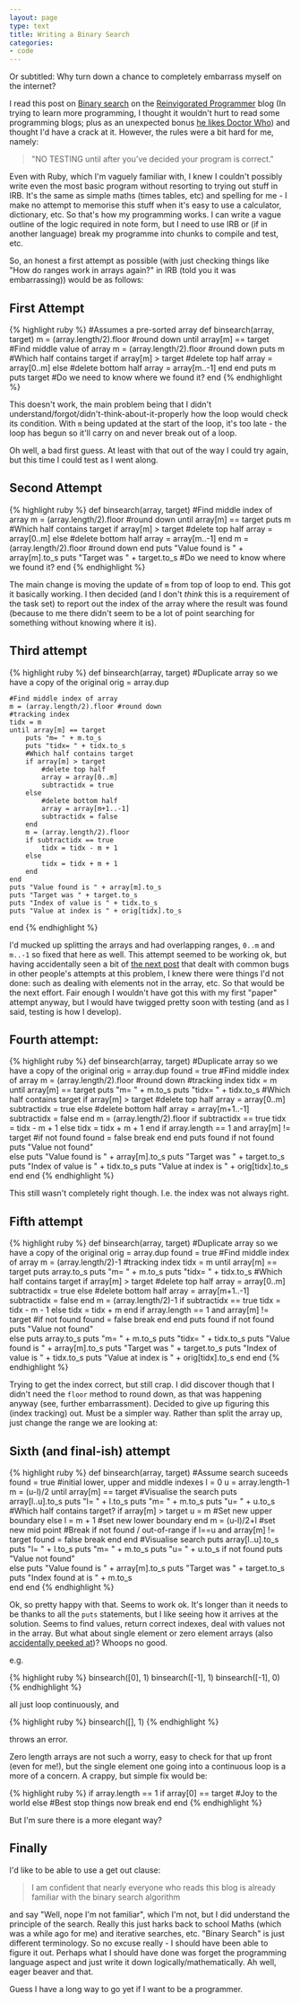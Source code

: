 ```yaml
---
layout: page
type: text
title: Writing a Binary Search
categories: 
- code
---
```

Or subtitled: Why turn down a chance to completely embarrass myself on the internet?

I read this post on [Binary search](http://reprog.wordpress.com/2010/04/19/are-you-one-of-the-10-percent/) on the [Reinvigorated Programmer](http://reprog.wordpress.com) blog (In trying to learn more programming, I thought it wouldn't hurt to read some programming blogs; plus as an unexpected bonus [he likes Doctor Who](http://reprog.wordpress.com/2010/04/17/victory-of-the-daleks-11th-doctor-episode-3/)) and thought I'd have a crack at it. However, the rules were a bit hard for me, namely:

> "NO TESTING until after you’ve decided your program is correct."

Even with Ruby, which I'm vaguely familiar with, I knew I couldn't possibly write even the most basic program without resorting to trying out stuff in IRB. It's the same as simple maths (times tables, etc) and spelling for me - I make no attempt to memorise this stuff when it's easy to use a calculator, dictionary, etc. So that's how my programming works. I can write a vague outline of the logic required in note form, but I need to use IRB or (if in another language) break my programme into chunks to compile and test, etc. 

So, an honest a first attempt as possible (with just checking things like "How do ranges work in arrays again?" in IRB (told you it was embarrassing)) would be as follows:

## First Attempt

{% highlight ruby %}
#Assumes a pre-sorted array
def binsearch(array, target)
	m = (array.length/2).floor #round down 
	until array[m] == target
		#Find middle value of array
		m = (array.length/2).floor #round down 
		puts m
		#Which half contains target
		if array[m] > target
			#delete top half
			array = array[0..m]
		else 
			#delete bottom half
			array = array[m..-1]
		end
	end
	puts m
	puts target
	#Do we need to know where we found it?
end
{% endhighlight %}

This doesn't work, the main problem being that I didn't understand/forgot/didn't-think-about-it-properly how the loop would check its condition. With `m` being updated at the start of the loop, it's too late - the loop has begun so it'll carry on and never break out of a loop.

Oh well, a bad first guess. At least with that out of the way I could try again, but this time I could test as I went along.

## Second Attempt

{% highlight ruby %}
def binsearch(array, target)
	#Find middle index of array
	m = (array.length/2).floor #round down
	until array[m] == target
		puts m
		#Which half contains target
		if array[m] > target
			#delete top half
			array = array[0..m]
		else 
			#delete bottom half
			array = array[m..-1]
		end
		m = (array.length/2).floor #round down 
	end
	puts "Value found is " + array[m].to_s
	puts "Target was " + target.to_s
	#Do we need to know where we found it?
end
{% endhighlight %}

The main change is moving the update of `m` from top of loop to end. This got it basically working. I then decided (and I don't *think* this is a requirement of the task set) to report out the index of the array where the result was found (because to me there didn't seem to be a lot of point searching for something without knowing where it is).

## Third attempt

{% highlight ruby %}
def binsearch(array, target)
	#Duplicate array so we have a copy of the original
	orig = array.dup

	#Find middle index of array
	m = (array.length/2).floor #round down
	#tracking index
	tidx = m
	until array[m] == target
		puts "m= " + m.to_s
		puts "tidx= " + tidx.to_s
		#Which half contains target
		if array[m] > target
			#delete top half
			array = array[0..m]
			subtractidx = true
		else 
			#delete bottom half
			array = array[m+1..-1]
			subtractidx = false
		end
		m = (array.length/2).floor 
		if subtractidx == true
			tidx = tidx - m + 1
		else
			tidx = tidx + m + 1
		end
	end
	puts "Value found is " + array[m].to_s
	puts "Target was " + target.to_s
	puts "Index of value is " + tidx.to_s
	puts "Value at index is " + orig[tidx].to_s
end
{% endhighlight %}

I'd mucked up splitting the arrays and had overlapping ranges, `0..m` and `m..-1` so fixed that here as well. This attempt seemed to be working ok, but having accidentally seen a bit of [the next post](http://reprog.wordpress.com/2010/04/21/binary-search-redux-part-1/) that dealt with common bugs in other people's attempts at this problem, I knew there were things I'd not done: such as dealing with elements not in the array, etc. So that would be the next effort. Fair enough I wouldn't have got this with my first "paper" attempt anyway, but I would have twigged pretty soon with testing (and as I said, testing is how I develop).

## Fourth attempt:

{% highlight ruby %}
def binsearch(array, target)
	#Duplicate array so we have a copy of the original
	orig = array.dup
	found = true
	#Find middle index of array
	m = (array.length/2).floor #round down
	#tracking index
	tidx = m
	until array[m] == target
		puts "m= " + m.to_s
		puts "tidx= " + tidx.to_s
		#Which half contains target
		if array[m] > target
			#delete top half
			array = array[0..m]
			subtractidx = true
		else 
			#delete bottom half
			array = array[m+1..-1]
			subtractidx = false
		end
		m = (array.length/2).floor 
		if subtractidx == true
			tidx = tidx - m + 1
		else
			tidx = tidx + m + 1
		end
		if array.length == 1 and array[m] != target #if not found
			found = false
			break
		end
	end
	puts found
	if not found
		puts "Value not found"      
	else
		puts "Value found is " + array[m].to_s
		puts "Target was " + target.to_s
		puts "Index of value is " + tidx.to_s
		puts "Value at index is " + orig[tidx].to_s
	end
end
{% endhighlight %}

This still wasn't completely right though. I.e. the index was not always right. 

## Fifth attempt

{% highlight ruby %}
def binsearch(array, target)
	#Duplicate array so we have a copy of the original
	orig = array.dup
	found = true
	#Find middle index of array
	m = (array.length/2)-1
	#tracking index
	tidx = m
	until array[m] == target
		puts array.to_s
		puts "m= " + m.to_s
		puts "tidx= " + tidx.to_s
		#Which half contains target
		if array[m] > target
			#delete top half
			array = array[0..m]
			subtractidx = true
		else 
			#delete bottom half
			array = array[m+1..-1]
			subtractidx = false
		end
		m = (array.length/2)-1 
		if subtractidx == true
			tidx = tidx - m - 1 
		else
			tidx = tidx + m
		end
		if array.length == 1 and array[m] != target #if not found
			found = false
			break
		end
	end
	puts found
	if not found
		puts "Value not found"		
	else
		puts array.to_s
		puts "m= " + m.to_s
		puts "tidx= " + tidx.to_s
		puts "Value found is " + array[m].to_s
		puts "Target was " + target.to_s
		puts "Index of value is " + tidx.to_s
		puts "Value at index is " + orig[tidx].to_s
	end
 end
{% endhighlight %}

Trying to get the index correct, but still crap. I did discover though that I didn't need the `floor` method to round down, as that was happening anyway (see, further embarrassment). Decided to give up figuring this (index tracking) out. Must be a simpler way. Rather than split the array up, just change the range we are looking at:

## Sixth (and final-ish) attempt

{% highlight ruby %}
def binsearch(array, target)
	#Assume search suceeds
	found = true
	#initial lower, upper and middle indexes
	l = 0
	u = array.length-1
	m = (u-l)/2
	until array[m] == target
		#Visualise the search
		puts array[l..u].to_s
		puts "l= " + l.to_s
		puts "m= " + m.to_s
		puts "u= " + u.to_s
		#Which half contains target?
		if array[m] > target
			u = m #Set new upper boundary
		else 
			l = m + 1 #set new lower boundary
		end
		m = (u-l)/2+l #set new mid point
		#Break if not found / out-of-range
		if l==u and array[m] != target
			found = false
			break
		end
	end
	#Visualise search
	puts array[l..u].to_s
	puts "l= " + l.to_s
	puts "m= " + m.to_s
	puts "u= " + u.to_s
	if not found
		puts "Value not found"		
	else
		puts "Value found is " + array[m].to_s
		puts "Target was " + target.to_s
		puts "Index found at is " + m.to_s		
	end
 end
{% endhighlight %}

Ok, so pretty happy with that. Seems to work ok. It's longer than it needs to be thanks to all the `puts` statements, but I like seeing how it arrives at the solution. Seems to find values, return correct indexes, deal with values not in the array. But what about single element or zero element arrays (also [accidentally peeked at](http://reprog.wordpress.com/2010/04/21/binary-search-redux-part-1/))? Whoops no good. 

e.g.

{% highlight ruby %}
binsearch([0], 1)
binsearch([-1], 1)
binsearch([-1], 0)
{% endhighlight %}

all just loop continuously, and

{% highlight ruby %}
binsearch([], 1) 
{% endhighlight %}

throws an error.

Zero length arrays are not such a worry, easy to check for that up front (even for me!), but the single element one going into a continuous loop is a more of a concern. A crappy, but simple fix would be:

{% highlight ruby %}
if array.length == 1
	if array[0] == target
		#Joy to the world
	else
		#Best stop things now
		break
	end
end
{% endhighlight %}

But I'm sure there is a more elegant way?

## Finally

I'd like to be able to use a get out clause:

> I am confident that nearly everyone who reads this blog is already familiar with the binary search algorithm

and say "Well, nope I'm not familiar", which I'm not, but I did understand the principle of the search. Really this just harks back to school Maths (which was a while ago for me) and iterative searches, etc. "Binary Search" is just different terminology. So no excuse really - I should have been able to figure it out. Perhaps what I should have done was forget the programming language aspect and just write it down logically/mathematically. Ah well, eager beaver and that.

Guess I have a long way to go yet if I want to be a programmer.

